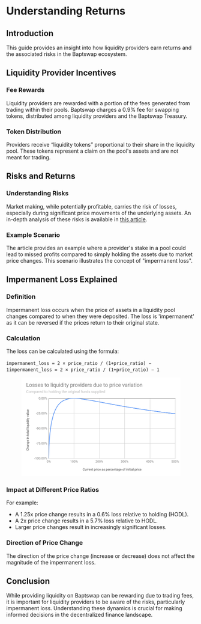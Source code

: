 # Understanding Returns

## Introduction

This guide provides an insight into how liquidity providers earn returns and the associated risks in the Baptswap ecosystem.

## Liquidity Provider Incentives

### Fee Rewards

Liquidity providers are rewarded with a portion of the fees generated from trading within their pools. Baptswap charges a 0.9% fee for swapping tokens, distributed among liquidity providers and the Baptswap Treasury.

### Token Distribution

Providers receive “liquidity tokens” proportional to their share in the liquidity pool. These tokens represent a claim on the pool's assets and are not meant for trading.

## Risks and Returns

### Understanding Risks

Market making, while potentially profitable, carries the risk of losses, especially during significant price movements of the underlying assets. An in-depth analysis of these risks is available in [this article](https://medium.com/@pintail/uniswap-a-good-deal-for-liquidity-providers-104c0b6816f2).

### Example Scenario

The article provides an example where a provider's stake in a pool could lead to missed profits compared to simply holding the assets due to market price changes. This scenario illustrates the concept of "impermanent loss".

## Impermanent Loss Explained

### Definition

Impermanent loss occurs when the price of assets in a liquidity pool changes compared to when they were deposited. The loss is 'impermanent' as it can be reversed if the prices return to their original state.

### Calculation

The loss can be calculated using the formula:&#x20;

`impermanent_loss = 2 × price_ratio / (1+price_ratio) − 1impermanent_loss = 2 × price_ratio​ / (1+price_ratio) − 1`

<figure><img src="../../.gitbook/assets/image (3).png" alt=""><figcaption></figcaption></figure>

### Impact at Different Price Ratios

For example:

* A 1.25x price change results in a 0.6% loss relative to holding (HODL).
* A 2x price change results in a 5.7% loss relative to HODL.
* Larger price changes result in increasingly significant losses.

### Direction of Price Change

The direction of the price change (increase or decrease) does not affect the magnitude of the impermanent loss.

## Conclusion

While providing liquidity on Baptswap can be rewarding due to trading fees, it is important for liquidity providers to be aware of the risks, particularly impermanent loss. Understanding these dynamics is crucial for making informed decisions in the decentralized finance landscape.
